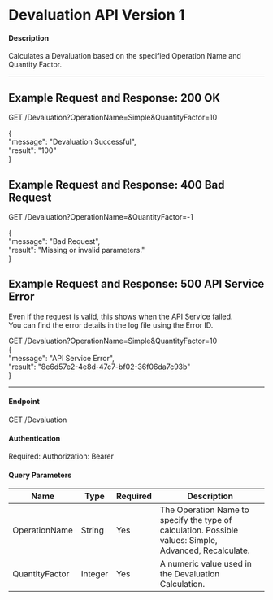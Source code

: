 # Devaluation API Version 1

#### Description
Calculates a Devaluation based on the specified Operation Name and Quantity Factor.

---

## Example Request and Response: 200 OK
GET /Devaluation?OperationName=Simple&QuantityFactor=10

{  
"message": "Devaluation Successful",  
"result": "100"  
}

## Example Request and Response: 400 Bad Request
GET /Devaluation?OperationName=&QuantityFactor=-1

{  
"message": "Bad Request",  
"result": "Missing or invalid parameters."  
}

## Example Request and Response: 500 API Service Error
Even if the request is valid, this shows when the API Service failed.  
You can find the error details in the log file using the Error ID.  

GET /Devaluation?OperationName=Simple&QuantityFactor=10  
{  
"message": "API Service Error",  
"result": "8e6d57e2-4e8d-47c7-bf02-36f06da7c93b"  
}

---

#### Endpoint
GET /Devaluation

#### Authentication
Required: Authorization: Bearer <token>

#### Query Parameters
| Name             | Type    | Required | Description  |
|------------------|---------|----------|--------------|
| OperationName    | String  | Yes      | The Operation Name to specify the type of calculation. Possible values: Simple, Advanced, Recalculate. |
| QuantityFactor   | Integer | Yes      | A numeric value used in the Devaluation Calculation. |
